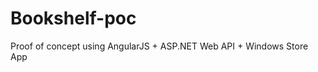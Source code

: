 Bookshelf-poc
=============

Proof of concept using AngularJS + ASP.NET Web API + Windows Store App
